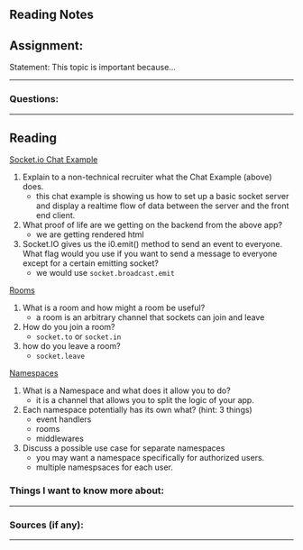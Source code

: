 ## Reading Notes
## Assignment:

Statement: This topic is important because...
___

### Questions:
___

## Reading

[Socket.io Chat Example](https://socket.io/get-started/chat/)

1.  Explain to a non-technical recruiter what the Chat Example (above) does.
	- this chat example is showing us how to set up a basic socket server and display a realtime flow of data between the server and the front end client.
2.  What proof of life are we getting on the backend from the above app?
	- we are getting rendered html 
3.  Socket.IO gives us the i0.emit() method to send an event to everyone. What flag would you use if you want to send a message to everyone except for a certain emitting socket?
	- we would use `socket.broadcast.emit`

[Rooms](https://socket.io/docs/v4/rooms)

1.  What is a room and how might a room be useful?
	- a room is an arbitrary channel that sockets can  join and leave
2.  How do you join a room?
	- `socket.to` or `socket.in`
3.  how do you leave a room?
	- `socket.leave`

[Namespaces](https://socket.io/docs/v4/namespaces/)

1.  What is a Namespace and what does it allow you to do?
	- it is a channel that allows you to split the logic of your app.
2.  Each namespace potentially has its own what? (hint: 3 things)
	- event handlers
	- rooms
	- middlewares
3.  Discuss a possible use case for separate namespaces
	- you may want a namespace specifically for authorized users.
	- multiple namespsaces for each user.



### Things I want to know more about:
___


### Sources (if any):
___
